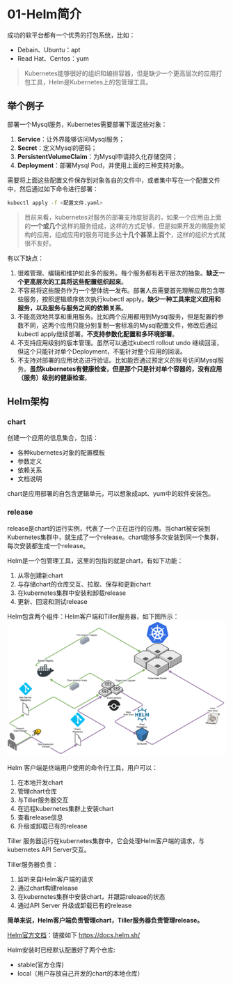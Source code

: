 # 01-Helm简介

成功的软平台都有一个优秀的打包系统，比如：

- Debain、Ubuntu：apt
- Read Hat、Centos：yum

> Kubernetes能够很好的组织和编排容器，但是缺少一个更高层次的应用打包工具，Helm是Kubernetes上的包管理工具。

## 举个例子

部署一个Mysql服务，Kubernetes需要部署下面这些对象：

1. **Service**：让外界能够访问Mysql服务；
2. **Secret**：定义Mysql的密码；
3. **PersistentVolumeClaim**：为Mysql申请持久化存储空间；
4. **Deployment**：部署Mysql Pod，并使用上面的三种支持对象。

需要将上面这些配置文件保存到对象各自的文件中，或者集中写在一个配置文件中，然后通过如下命令进行部署：

```bash
kubectl apply -f <配置文件.yaml>
```

> 目前来看，kubernetes对服务的部署支持度挺高的，如果一个应用由上面的**一个或几个**这样的服务组成，这样的方式足够，但是如果开发的微服务架构的应用，组成应用的服务可能多达**十几个甚至上百个**，这样的组织方式就很不友好。

有以下缺点：

1. 很难管理、编辑和维护如此多的服务。每个服务都有若干层次的抽象。**缺乏一个更高层次的工具将这些配置组织起来**。
2. 不容易将这些服务作为一个整体统一发布。部署人员需要首先理解应用包含哪些服务，按照逻辑顺序依次执行kubectl apply。**缺少一种工具来定义应用和服务，以及服务与服务之间的依赖关系**。
3. 不能高效地共享和重用服务。比如两个应用都用到Mysql服务，但是配置的参数不同，这两个应用只能分别复制一套标准的Mysql配置文件，修改后通过kubectl apply继续部署。**不支持参数化配置和多环境部署**。
4. 不支持应用级别的版本管理。虽然可以通过kubectl rollout undo 继续回滚，但这个只能针对单个Deployment，不能针对整个应用的回滚。
5. 不支持对部署的应用状态进行验证。比如能否通过预定义的账号访问Mysql服务。**虽然kubernetes有健康检查，但是那个只是针对单个容器的，没有应用（服务）级别的健康检查**。

## Helm架构

### chart

创建一个应用的信息集合，包括：

- 各种kubernetes对象的配置模板
- 参数定义
- 依赖关系
- 文档说明

chart是应用部署的自包含逻辑单元，可以想象成apt、yum中的软件安装包。

### release

release是chart的运行实例，代表了一个正在运行的应用。当chart被安装到Kubernetes集群中，就生成了一个release。chart能够多次安装到同一个集群，每次安装都生成一个release。

Helm是一个包管理工具，这里的包指的就是chart，有如下功能：

1. 从零创建新chart
2. 与存储chart的仓库交互、拉取、保存和更新chart
3. 在kubernetes集群中安装和卸载release
4. 更新、回滚和测试release

Helm包含两个组件：Helm客户端和Tiller服务器，如下图所示：
![image](../../images/overview.png)

Helm 客户端是终端用户使用的命令行工具，用户可以：

1. 在本地开发chart
2. 管理chart仓库
3. 与Tiller服务器交互
4. 在远程kubernetes集群上安装chart
5. 查看release信息
6. 升级或卸载已有的release

Tiller 服务器运行在kubernetes集群中，它会处理Helm客户端的请求，与kubernetes API Server交互。

Tiller服务器负责：

1. 监听来自Helm客户端的请求
2. 通过chart构建release
3. 在kubernetes集群中安装chart，并跟踪release的状态
4. 通过API Server 升级或卸载已有的release

**简单来说，Helm客户端负责管理chart，Tiller服务器负责管理release。**

[Helm官方文档](https://docs.helm.sh/)：链接如下 https://docs.helm.sh/

Helm安装时已经默认配置好了两个仓库:

- stable(官方仓库)
- local（用户存放自己开发的chart的本地仓库）
